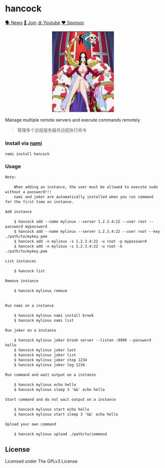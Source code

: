 # hancock

[🗣 News](https://t.me/txthinking_news)
[💬 Join](https://join.txthinking.com)
[🩸 Youtube](https://www.youtube.com/txthinking) 
[❤️ Sponsor](https://github.com/sponsors/txthinking)

<p align="center"><img src="hancock.jpeg" width="200"></p>

Manage multiple remote servers and execute commands remotely
> 管理多个远程服务器并远程执行命令

### Install via [nami](https://github.com/txthinking/nami)

```
nami install hancock
```

### Usage

```
Note:

    When adding an instance, the user must be allowed to execute sudo without a password!!!
    nami and joker are automatically installed when you run command for the first time on instance.

Add instance

    $ hancock add --name mylinux --server 1.2.3.4:22 --user root --password mypassword
    $ hancock add --name mylinux --server 1.2.3.4:22 --user root --key ./path/to/mykey.pem
    $ hancock add -n mylinux -s 1.2.3.4:22 -u root -p mypassword
    $ hancock add -n mylinux -s 1.2.3.4:22 -u root -k ./path/to/mykey.pem

List instances

    $ hancock list

Remove instance

    $ hancock mylinux remove


Run nami on a instance

    $ hancock mylinux nami install brook
    $ hancock mylinux nami list

Run joker on a instance

    $ hancock mylinux joker brook server --listen :9999 --password hello
    $ hancock mylinux joker last
    $ hancock mylinux joker list
    $ hancock mylinux joker stop 1234
    $ hancock mylinux joker log 1234

Run command and wait output on a instance

    $ hancock mylinux echo hello
    $ hancock mylinux sleep 3 '&&' echo hello

Start command and do not wait output on a instance

    $ hancock mylinux start echo hello
    $ hancock mylinux start sleep 3 '&&' echo hello

Upload your own command

    $ hancock mylinux upload ./path/to/command
```

## License

Licensed under The GPLv3 License
